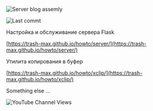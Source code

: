 ![Server blog assemly](https://github.com/trash-max/howto/actions/workflows/howto_assebly.yml/badge.svg)

![Last commt](https://img.shields.io/github/last-commit/trash-max/howto/master)   

Настройка и обслуживание сервера Flask

[https://trash-max.github.io/howto/server/](https://trash-max.github.io/howto/server/)



Утилита копирования в буфер

[https://trash-max.github.io/howto/xclip/](https://trash-max.github.io/howto/xclip/)



Something else ...



![YouTube Channel Views](https://img.shields.io/youtube/channel/views/UCSFR40osj7pJXouSiJDFXZA)

